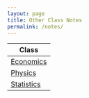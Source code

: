```yaml
---
layout: page
title: Other Class Notes
permalink: /notes/
---
```


| Class |
|-|
| [Economics]({{site.baseurl}}/2022/08/28/Economics.html) |
| [Physics]({{site.baseurl}}/2022/08/28/Physics.html) |
| [Statistics]({{site.baseurl}}/2022/08/26/Statistics.html) | 